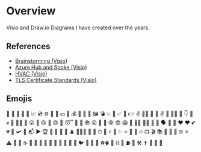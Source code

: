 # Overview

Visio and Draw.io Diagrams I have created over the years.

## References

- [Brainstorming (Visio)](https://github.com/solventarchitect/diagrams/tree/main/Visio/Brainstorming.vsdx)
- [Azure Hub and Spoke (Visio)](https://github.com/solventarchitect/diagrams/tree/main/Visio/hub-spoke-network-azure.vsdx)
- [HVAC (Visio)](https://github.com/solventarchitect/diagrams/tree/main/Visio/HVAC-2016.vsdx)
- [TLS Certificate Standards (Visio)](https://github.com/solventarchitect/diagrams/tree/main/Visio/TLS-Certificate-Pattern.vsdx)

## Emojis

🧰 💾 📄 📝 📜 📈 💿 ⚙️ 📡 👛 💵 💸 💰 🚀 🏦 📲 🖼 💣 💥 🔁 ✅ 🔏
👉 ✌️ 👍🏼 👋 🙌 ✌️ 👋 💪🏾 💪 👇 👋 ✊ 🙌 👩‍💻
🙂 😮 🤯 😢 🤩 😍 🤑 😴 🧐 🤯 😎 😲 🤗 👸 😰 😨 😱 🥳 👩‍💼 👨‍💼 🙋 👀 🗣️
💯 💙 ❤️ ♥️ 💕 💔 🌷 🛩️ 🎯 📬 ▶️️ 🏆 📌 📍 🍁 🚨 ♟️
🥭🍓🍌 🎉 🍕 ⏰ 📱 ⚡️ 🎡 ✨ ⭐ 📅 📆 🔥 📺 🎬 📚 📣
👕 🍷 🌐 ⚛️ ⚠️ 🔎 💩 ☕️ 🔴 🔵 🥅 🚨 🎁
🦎 🦖 🐢 👾 🐙 🐦 🦄 🐸 🦍
⚽🍀 🛒 ⛓️ 🔗 ⛽ 🎊 🛠 ✝️ 👞 🚗 📌
